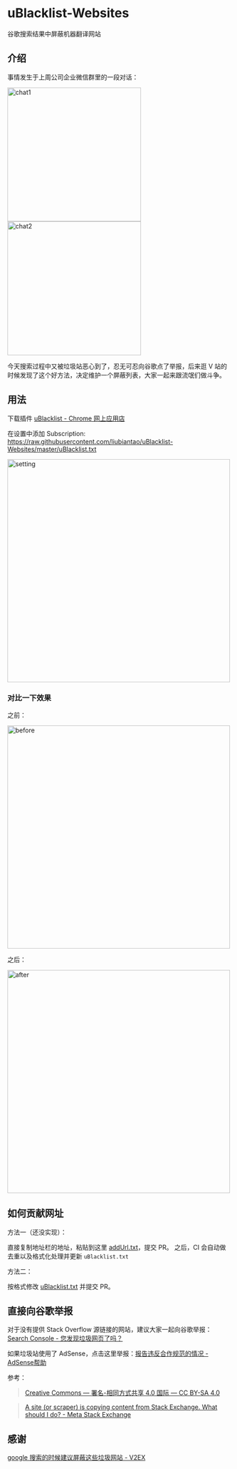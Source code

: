 # uBlacklist-Websites
谷歌搜索结果中屏蔽机器翻译网站


## 介绍

事情发生于上周公司企业微信群里的一段对话：

<img src="https://github.com/liubiantao/uBlacklist-Websites/raw/master/imgs/chat1.png" alt="chat1" style="max-width:100%;width:300px" width="300">
<img src="https://github.com/liubiantao/uBlacklist-Websites/raw/master/imgs/chat2.png" alt="chat2" style="max-width:100%;width:300px" width="300">

今天搜索过程中又被垃圾站恶心到了，忍无可忍向谷歌点了举报，后来逛 V 站的时候发现了这个好方法，决定维护一个屏蔽列表，大家一起来跟流氓们做斗争。


## 用法

下载插件 [uBlacklist - Chrome 网上应用店](https://chrome.google.com/webstore/detail/ublacklist/pncfbmialoiaghdehhbnbhkkgmjanfhe)



在设置中添加 Subscription: https://raw.githubusercontent.com/liubiantao/uBlacklist-Websites/master/uBlacklist.txt

<img src="https://github.com/liubiantao/uBlacklist-Websites/raw/master/imgs/setting.png" alt="setting" style="max-width:100%;width:500px" width="500">


### 对比一下效果

之前：

<img src="https://github.com/liubiantao/uBlacklist-Websites/raw/master/imgs/before.png" alt="before" style="max-width:100%;width:500px" width="500">

之后：

<img src="https://github.com/liubiantao/uBlacklist-Websites/raw/master/imgs/after.png" alt="after" style="max-width:100%;width:500px" width="500">


## 如何贡献网址

方法一（还没实现）：

直接复制地址栏的地址，粘贴到这里 [addUrl.txt](https://github.com/liubiantao/uBlacklist-Websites/blob/master/addUrl.txt)，提交 PR。
之后，CI 会自动做去重以及格式化处理并更新 `uBlacklist.txt` 

方法二：

按格式修改 [uBlacklist.txt](https://github.com/liubiantao/uBlacklist-Websites/blob/master/uBlacklist.txt) 并提交 PR。

## 直接向谷歌举报

对于没有提供 Stack Overflow 源链接的网站，建议大家一起向谷歌举报：[Search Console - 您发现垃圾网页了吗？](https://www.google.com/webmasters/tools/spamreport?pli=1)

如果垃圾站使用了 AdSense，点击这里举报：[报告违反合作规范的情况 - AdSense帮助](https://support.google.com/adsense/contact/violation_report)

参考：
> [Creative Commons — 署名-相同方式共享 4.0 国际 — CC BY-SA 4.0](https://creativecommons.org/licenses/by-sa/4.0/deed.zh-Hans)

> [A site (or scraper) is copying content from Stack Exchange. What should I do? - Meta Stack Exchange](https://meta.stackexchange.com/questions/200177/a-site-or-scraper-is-copying-content-from-stack-exchange-what-should-i-do)

## 感谢

[google 搜索的时候建议屏蔽这些垃圾网站 - V2EX](https://www.v2ex.com/t/593519)
